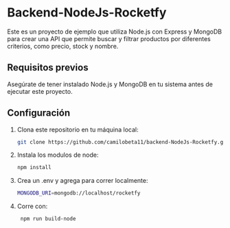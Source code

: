 # Backend-NodeJs-Rocketfy

Este es un proyecto de ejemplo que utiliza Node.js con Express y MongoDB para crear una API que permite buscar y filtrar productos por diferentes criterios, como precio, stock y nombre.

## Requisitos previos

Asegúrate de tener instalado Node.js y MongoDB en tu sistema antes de ejecutar este proyecto.

## Configuración

1. Clona este repositorio en tu máquina local:

   ```bash
   git clone https://github.com/camilobeta11/backend-NodeJs-Rocketfy.git

2. Instala los modulos de node:

   ```bash
   npm install

3. Crea un .env y agrega para correr localmente:

    ```bash
   MONGODB_URI=mongodb://localhost/rocketfy

4. Corre con:

   ```bash
    npm run build-node
   

